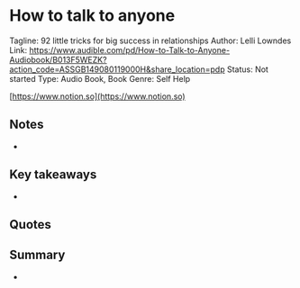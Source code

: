 # How to talk to anyone

Tagline: 92 little tricks for big success in relationships
Author: Lelli Lowndes
Link: https://www.audible.com/pd/How-to-Talk-to-Anyone-Audiobook/B013F5WEZK?action_code=ASSGB149080119000H&share_location=pdp
Status: Not started
Type: Audio Book, Book
Genre: Self Help

[https://www.notion.so](https://www.notion.so)

## Notes

- 

## Key takeaways

- 

## Quotes

> 
> 

## Summary

-